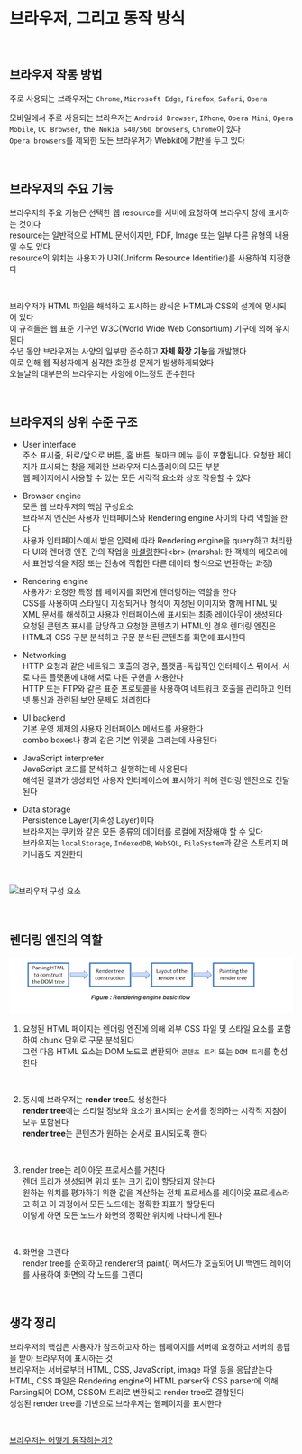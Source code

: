 # 브라우저, 그리고 동작 방식

<br>

## 브라우저 작동 방법
주로 사용되는 브라우저는 `Chrome`, `Microsoft Edge`, `Firefox`, `Safari`, `Opera`<br>

모바일에서 주로 사용되는 브라우저는 `Android Browser`, `IPhone`, `Opera Mini`, `Opera Mobile`, `UC Browser`, `the Nokia S40/S60 browsers`, `Chrome`이 있다<br>
`Opera browsers`를 제외한 모든 브라우저가 Webkit에 기반을 두고 있다

<br>

## 브라우저의 주요 기능
브라우저의 주요 기능은 선택한 웹 resource를 서버에 요청하여 브라우저 창에 표시하는 것이다<br>
resource는 일반적으로 HTML 문서이지만, PDF, Image 또는 일부 다른 유형의 내용일 수도 있다<br>
resource의 위치는 사용자가 URI(Uniform Resource Identifier)를 사용하여 지정한다

<br>

브라우저가 HTML 파일을 해석하고 표시하는 방식은 HTML과 CSS의 설계에 명시되어 있다<br>
이 규격들은 웹 표준 기구인 W3C(World Wide Web Consortium) 기구에 의해 유지된다<br>
수년 동안 브라우저는 사양의 일부만 준수하고 **자체 확장 기능**을 개발했다<br>
이로 인해 웹 작성자에게 심각한 호환성 문제가 발생하게되었다<br>
오늘날의 대부분의 브라우저는 사양에 어느정도 준수한다

<br>

## 브라우저의 상위 수준 구조
- User interface<br>
주소 표시줄, 뒤로/앞으로 버튼, 홈 버튼, 북마크 메뉴 등이 포함됩니다. 요청한 페이지가 표시되는 창을 제외한 브라우저 디스플레이의 모든 부분<br>
웹 페이지에서 사용할 수 있는 모든 시각적 요소와 상호 작용할 수 있다

- Browser engine<br>
모든 웹 브라우저의 핵심 구성요소<br>
브라우저 엔진은 사용자 인터페이스와 Rendering engine 사이의 다리 역할을 한다<br>
사용자 인터페이스에서 받은 입력에 따라 Rendering engine을 query하고 처리한다
UI와 렌더링 엔진 간의 작업을 [마셜링](https://ko.wikipedia.org/wiki/%EB%A7%88%EC%83%AC%EB%A7%81_(%EC%BB%B4%ED%93%A8%ED%84%B0_%EA%B3%BC%ED%95%99))한다<br>
(marshal: 한 객체의 메모리에서 표현방식을 저장 또는 전송에 적합한 다른 데이터 형식으로 변환하는 과정)

- Rendering engine<br>
사용자가 요청한 특정 웹 페이지를 화면에 렌더링하는 역할을 한다<br>
CSS를 사용하여 스타일이 지정되거나 형식이 지정된 이미지와 함께 HTML 및 XML 문서를 해석하고 사용자 인터페이스에 표시되는 최종 레이아웃이 생성된다<br>
요청된 콘텐츠 표시를 담당하고 요청한 콘텐츠가 HTML인 경우 렌더링 엔진은 HTML과 CSS 구분 분석하고 구문 분석된 콘텐츠를 화면에 표시한다

- Networking<br>
HTTP 요청과 같은 네트워크 호출의 경우, 플랫폼-독립적인 인터페이스 뒤에서, 서로 다른 플랫폼에 대해 서로 다른 구현을 사용한다<br>
HTTP 또는 FTP와 같은 표준 프로토콜을 사용하여 네트워크 호출을 관리하고 인터넷 통신과 관련된 보안 문제도 처리한다

- UI backend<br>
기본 운영 체제의 사용자 인터페이스 메서드를 사용한다<br>
combo boxes나 창과 같은 기본 위젯을 그리는데 사용된다

- JavaScript interpreter<br>
JavaScript 코드를 분석하고 실행하는데 사용된다<br>
해석된 결과가 생성되면 사용자 인터페이스에 표시하기 위해 렌더링 엔진으로 전달된다

- Data storage<br>
Persistence Layer(지속성 Layer)이다<br>
브라우저는 쿠키와 같은 모든 종류의 데이터를 로컬에 저장해야 할 수 있다<br>
브라우저는 `localStorage`, `IndexedDB`, `WebSQL`, `FileSystem`과 같은 스토리지 메커니즘도 지원한다

<br>

![브라우저 구성 요소](images/%EB%B8%8C%EB%9D%BC%EC%9A%B0%EC%A0%80%20%EA%B5%AC%EC%84%B1%20%EC%9A%94%EC%86%8C.png)

<br>

## 렌더링 엔진의 역할
![렌더링 엔진의 기본적인 역할](images/%EB%A0%8C%EB%8D%94%EB%A7%81%20%EC%97%94%EC%A7%84%EC%9D%98%20%EA%B8%B0%EB%B3%B8%EC%A0%81%EC%9D%B8%20%EC%97%AD%ED%95%A0.png)
<br>

1. 요청된 HTML 페이지는 렌더링 엔진에 의해 외부 CSS 파일 및 스타일 요소를 포함하여 chunk 단위로 구문 분석된다<br>
그런 다음 HTML 요소는 DOM 노드로 변환되어 `콘텐츠 트리` 또는 `DOM 트리`를 형성한다

<br>

2. 동시에 브라우저는 **render tree**도 생성한다<br>
**render tree**에는 스타일 정보와 요소가 표시되는 순서를 정의하는 시각적 지침이 모두 포함된다<br>
**render tree**는 콘텐츠가 원하는 순서로 표시되도록 한다

<br>

3. render tree는 레이아웃 프로세스를 거친다<br>
렌더 트리가 생성되면 위치 또는 크기 값이 할당되지 않는다<br>
원하는 위치를 평가하기 위한 값을 계산하는 전체 프로세스를 레이아웃 프로세스라고 하고 이 과정에서 모든 노드에는 정확한 좌표가 할당된다<br>
이렇게 하면 모든 노드가 화면의 정확한 위치에 나타나게 된다

<br>

4. 화면을 그린다<br>
render tree를 순회하고 renderer의 paint() 메서드가 호출되어 UI 백엔드 레이어를 사용하여 화면의 각 노드를 그린다

<br>

## 생각 정리
브라우저의 핵심은 사용자가 참조하고자 하는 웹페이지를 서버에 요청하고 서버의 응답을 받아 브라우저에 표시하는 것<br>
브라우저는 서버로부터 HTML, CSS, JavaScript, image 파일 등을 응답받는다<br>
HTML, CSS 파일은 Rendering engine의 HTML parser와 CSS parser에 의해 Parsing되어 DOM, CSSOM 트리로 변환되고 render tree로 결합된다<br>
생성된 render tree를 기반으로 브라우저는 웹페이지를 표시한다

<br>

[브라우저는 어떻게 동작하는가?](https://d2.naver.com/helloworld/59361)